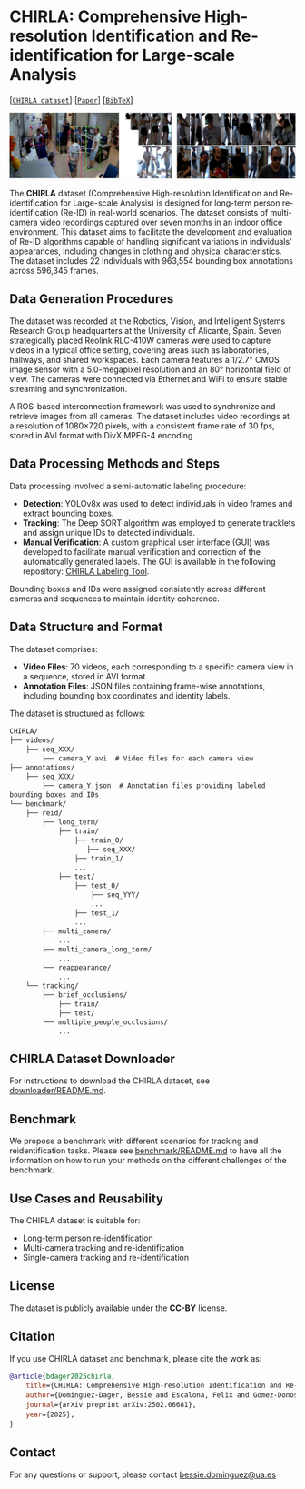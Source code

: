 # CHIRLA: Comprehensive High-resolution Identification and Re-identification for Large-scale Analysis

[[`CHIRLA dataset`](https://doi.org/10.57760/sciencedb.20543)] [[`Paper`](https://arxiv.org/pdf/2502.06681)] [[`BibTeX`](#citation)]

![CHIRLA dataset](assets/dataset_sample.jpg?raw=true)

The **CHIRLA** dataset (Comprehensive High-resolution Identification and Re-identification for Large-scale Analysis) is designed for long-term person re-identification (Re-ID) in real-world scenarios. The dataset consists of multi-camera video recordings captured over seven months in an indoor office environment. This dataset aims to facilitate the development and evaluation of Re-ID algorithms capable of handling significant variations in individuals’ appearances, including changes in clothing and physical characteristics. The dataset includes 22 individuals with 963,554 bounding box annotations across 596,345 frames.


## Data Generation Procedures

The dataset was recorded at the Robotics, Vision, and Intelligent Systems Research Group headquarters at the University of Alicante, Spain. Seven strategically placed Reolink RLC-410W cameras were used to capture videos in a typical office setting, covering areas such as laboratories, hallways, and shared workspaces. Each camera features a 1/2.7" CMOS image sensor with a 5.0-megapixel resolution and an 80° horizontal field of view. The cameras were connected via Ethernet and WiFi to ensure stable streaming and synchronization.

A ROS-based interconnection framework was used to synchronize and retrieve images from all cameras. The dataset includes video recordings at a resolution of 1080×720 pixels, with a consistent frame rate of 30 fps, stored in AVI format with DivX MPEG-4 encoding.

## Data Processing Methods and Steps

Data processing involved a semi-automatic labeling procedure:

- **Detection**: YOLOv8x was used to detect individuals in video frames and extract bounding boxes.
- **Tracking**: The Deep SORT algorithm was employed to generate tracklets and assign unique IDs to detected individuals.
- **Manual Verification**: A custom graphical user interface (GUI) was developed to facilitate manual verification and correction of the automatically generated labels. The GUI is available in the following repository: [CHIRLA Labeling Tool](https://github.com/bdager/preid-labeling-gui).

Bounding boxes and IDs were assigned consistently across different cameras and sequences to maintain identity coherence.

## Data Structure and Format

The dataset comprises:

- **Video Files**: 70 videos, each corresponding to a specific camera view in a sequence, stored in AVI format.
- **Annotation Files**: JSON files containing frame-wise annotations, including bounding box coordinates and identity labels.

The dataset is structured as follows:

```plaintext
CHIRLA/
├── videos/
    ├── seq_XXX/
        ├── camera_Y.avi  # Video files for each camera view
├── annotations/
    ├── seq_XXX/
        ├── camera_Y.json  # Annotation files providing labeled bounding boxes and IDs
└── benchmark/
    ├── reid/
        ├── long_term/
            ├── train/
                ├── train_0/
                   ├── seq_XXX/ 
                ├── train_1/
                ...
            ├── test/
                ├── test_0/
                    ├── seq_YYY/ 
                    ...
                ├── test_1/
                ...
        ├── multi_camera/
            ...
        ├── multi_camera_long_term/
            ...
        └── reappearance/
            ...
    └── tracking/
        ├── brief_occlusions/
            ├── train/
            ├── test/
        └── multiple_people_occlusions/
            ...
```

## CHIRLA Dataset Downloader

For instructions to download the CHIRLA dataset, see [downloader/README.md](downloader/README.md).


## Benchmark
We propose a benchmark with different scenarios for tracking and reidentification tasks. Please see [benchmark/README.md](benchmark/README.md) to have all the information on how to run your methods on the different challenges of the benchmark.

## Use Cases and Reusability

The CHIRLA dataset is suitable for:

- Long-term person re-identification
- Multi-camera tracking and re-identification
- Single-camera tracking and re-identification

## License

The dataset is publicly available under the **CC-BY** license.

## Citation

If you use CHIRLA dataset and benchmark, please cite the work as:

```bibtex
@article{bdager2025chirla, 
    title={CHIRLA: Comprehensive High-resolution Identification and Re-identification for Large-scale Analysis}, 
    author={Dominguez-Dager, Bessie and Escalona, Felix and Gomez-Donoso, Fran and Cazorla, Miguel},  
    journal={arXiv preprint arXiv:2502.06681}, 
    year={2025}, 
}
```

## Contact

For any questions or support, please contact bessie.dominguez@ua.es